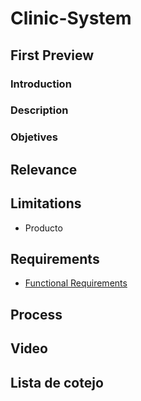 # Clinic-System
## First Preview
### Introduction

### Description


### Objetives


## Relevance



## Limitations
- Producto
## Requirements
- [Functional Requirements](https://github.com/ALEXANDER242164/OOP/blob/First-review/Requirements.md)


## Process

## Video

## Lista de cotejo


